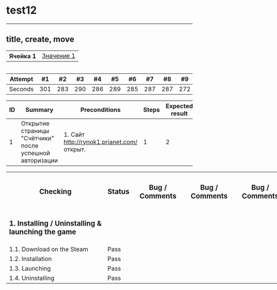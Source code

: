 # test12

---
title, create, move
---

<table>
  <th class="lock">Ячейка 1</th>
  <td><a href="https://github.com/NikUrs/test12/blob/main/File_01.txt">Значение 1</a></td>
</table>

<table>


Attempt | #1 | #2 | #3 | #4 | #5 | #6 | #7 | #8 | #9 | #10 | #11| #1 | #2 | #3 | #4 | #5 | #6 | #7 | #8 | #9 | #10 | #11
--- | --- | --- | --- |--- |--- |--- |--- |--- |--- |--- |------ | --- | --- | --- |--- |--- |--- |--- |--- |--- |--- |---
Seconds | 301 | 283 | 290 | 286 | 289 | 285 | 287 | 287 | 272 | 276 | 269


ID | Summary | Preconditions | Steps | Expected result | Actual result | Status | Bug#ID |
| ---------------- | --- | --- | --- | --- | --- | --- | --- |
| 1 | Открытие страницы "Счётчики" после успешной авторизации | 1. Сайт http://rynok1.prianet.com/ открыт.  | 1 | 2 | 3 | 1 | 2 |



<table style="width: 150%">
  
<tr>
  <th colspan="2"><h3>Checking</h3></th>
  <th><h3>Status</h3></th>
  <th><h3>Bug / Comments</h3></th>
  <th><h3>Bug / Comments</h3></th>
  <th><h3>Bug / Comments</h3></th>
</tr>

<tr>
  <td colspan="2"><h3>1. Installing / Uninstalling & launching the game</h3></td>
  <td></td>
  <td></td>
</tr>
<tr>
  <td colspan="2">1.1. Download on the Steam</td>
  <td>Pass</td>
  <td></td>
</tr>
<tr>
  <td colspan="2">1.2. Installation</td>
  <td>Pass</td>
  <td></td>
</tr>
<tr>
  <td colspan="2">1.3. Launching</td>
  <td>Pass</td>
  <td></td>
</tr>
<tr>
  <td colspan="2">1.4. Uninstalling</td>
  <td>Pass</td>
  <td></td>
</tr>


</table>

